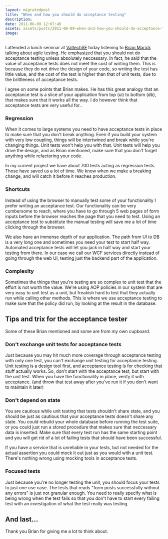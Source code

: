 ```yaml
---
layout: migratedpost
title: "When and how you should do acceptance testing"
description:
date: 2011-06-09 12:07:49
assets: assets/posts/2011-06-09-when-and-how-you-should-do-acceptance-testing
image: 
---
```


<p>I attended a lunch seminar at <a href="http://www.valtech.se">ValtechSE</a> today listening to <a href="http://www.exampler.com/blog">Brian Marick</a> talking about agile testing. He emphasized that you should not do acceptance testing unless absolutely neccessary. In fact, he said that the value of acceptance tests does not meet the cost of writing them. This is because they do not drive the design of your code, so writing the test has little value, and the cost of the test is higher than that of unit tests, due to the brittleness of acceptance tests.</p>
<p>I agree on some points that Brian makes. He has this great analogy that an acceptance test is a slice of your application from top (ui) to bottom (db), that makes sure that it works all the way. I do however think that acceptance tests are very useful for..</p>
<h3>Regression</h3>
<p>When it comes to large systems you need to have acceptance tests in place to make sure that you don't break anything. Even if you build your system with very low coupling, things will be intertwined and break while you're changing things. Unit tests won't help you with that. Unit tests will help you drive the design, and as Brian mentioned, make sure that you don't forget anything while refactoring your code.</p>
<p>In my current project we have about 700 tests acting as regression tests. Those have saved us a lot of time. We know when we make a breaking change, and will catch it before it reaches production.</p>
<h3>Shortcuts</h3>
<p>Instead of using the browser to manually test some of your functionality I prefer writing an acceptance test. Our functionality can be very cumbersome to reach, where you have to go through 5 web pages of form inputs before the browser reaches the page that you need to test. Using an acceptance test to substitute the manual testing will save me a lot of time clicking through the browser.</p>
<p>We also have an immense depth of our application. The path from UI to DB is a very long one and sometimes you need your test to start half way. Automated acceptance tests will let you jack in half way and start your testing from there. In our case we call our WCF services directly instead of going through the web UI, testing just the backend part of the application.</p>
<h3>Complexity</h3>
<p>Sometimes the things that you're testing are so complex to unit test that the effort is not worth the value. We're using AOP policies in our system that are very easy to unit test as a unit, but freakish hard to test that they actually run while calling other methods. This is where we use acceptance testing to make sure that the policy did run, by looking at the result in the database. </p>
<h2>Tips and trix for the acceptance tester</h2>
<p>Some of these Brian mentioned and some are from my own cupboard.</p>
<h3>Don't exchange unit tests for acceptance tests</h3>
<p>Just because you may hit much more coverage through acceptance testing with only one test, you can't exchange unit testing for acceptance testing. Unit testing is a design tool first, and acceptance testing is for checking that stuff actually works. So, don't start with the acceptance test, but start with the unit test. When you have the functionality in place, verify it with acceptance. (and throw that test away after you've run it if you don't want to maintain it later)</p>
<h3>Don't depend on state</h3>
<p>You are cautious while unit testing that tests shouldn't share state, and you should be just as cautious that your acceptance tests doesn't share any state. You could rebuild your whole database before running the test suite, or you could just run a stored procedure that makes sure that neccessary data is inserted. Make sure that every test run has the same starting point and you will get rid of a lot of failing tests that should have been successful.</p>
<p>If you have a service that is unreliable in your tests, but not needed for the actual assertion you could mock it out just as you would with a unit test. There's nothing wrong using mocking tools in acceptance tests.</p>
<h3>Focused tests</h3>
<p>Just because you're no longer testing the unit, you should focus your tests to just one use case. The tests that reads "form posts successfully without any errors" is just not granular enough. You need to really specify what is being wrong when the test fails so that you don't have to start every failing test with an investigation of what the test really was testing.</p>
<h2>And last...</h2>
<p>Thank you Brian for giving me a lot to think about.</p>
